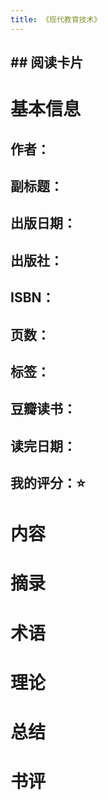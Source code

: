 ```yaml
---
title: 《现代教育技术》
---
```


## ## 阅读卡片
# 基本信息
## 作者：
## 副标题：
## 出版日期：
## 出版社：
## ISBN：
## 页数：
## 标签：
## 豆瓣读书：
## 读完日期：
## 我的评分：⭐️
# 内容
# 摘录
# 术语
# 理论
# 总结
# 书评